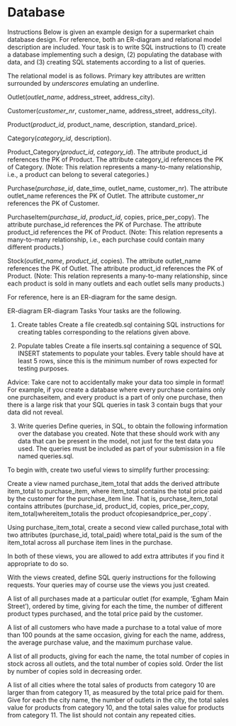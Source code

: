 # Database
Instructions
Below is given an example design for a supermarket chain database design. For reference, both an ER-diagram and relational model description are included. Your task is to write SQL instructions to (1) create a database implementing such a design, (2) populating the database with data, and (3) creating SQL statements according to a list of queries.

The relational model is as follows. Primary key attributes are written surrounded by _underscores_ emulating an underline.

Outlet(_outlet_name_, address_street, address_city).

Customer(_customer_nr_, customer_name, address_street, address_city).

Product(_product_id_, product_name, description, standard_price).

Category(_category_id_, description).

Product_Category(_product\_id_, _category_id_). The attribute product_id references the PK of Product. The attribute category_id references the PK of Category. (Note: This relation represents a many-to-many relationship, i.e., a product can belong to several categories.)

Purchase(_purchase_id_, date_time, outlet_name, customer_nr). The attribute outlet_name references the PK of Outlet. The attribute customer_nr references the PK of Customer.

PurchaseItem(_purchase_id_, _product_id_, copies, price_per_copy). The attribute purchase_id references the PK of Purchase. The attribute product_id references the PK of Product. (Note: This relation represents a many-to-many relationship, i.e., each purchase could contain many different products.)

Stock(_outlet_name_, _product_id_, copies). The attribute outlet_name references the PK of Outlet. The attribute product_id references the PK of Product. (Note: This relation represents a many-to-many relationship, since each product is sold in many outlets and each outlet sells many products.)

For reference, here is an ER-diagram for the same design.

ER-diagram
ER-diagram
Tasks
Your tasks are the following.

1. Create tables
Create a file createdb.sql containing SQL instructions for creating tables corresponding to the relations given above.

2. Populate tables
Create a file inserts.sql containing a sequence of SQL INSERT statements to populate your tables. Every table should have at least 5 rows, since this is the minimum number of rows expected for testing purposes. 

Advice: Take care not to accidentally make your data too simple in format! For example, if you create a database where every purchase contains only one purchaseitem, and every product is a part of only one purchase, then there is a large risk that your SQL queries in task 3 contain bugs that your data did not reveal.

3. Write queries
Define queries, in SQL, to obtain the following information over the database you created. Note that these should work with any data that can be present in the model, not just for the test data you used. The queries must be included as part of your submission in a file named queries.sql.

To begin with, create two useful views to simplify further processing:

Create a view named purchase_item_total that adds the derived attribute item_total to purchase_item, where item_total contains the total price paid by the customer for the purchase_item line. That is, purchase_item_total contains attributes (purchase_id, product_id, copies, price_per_copy, item_total)whereitem_totalis the product ofcopiesandprice_per_copy`. 


Using purchase_item_total, create a second view called purchase_total with two attributes (purchase_id, total_paid) where total_paid is the sum of the item_total across all purchase item lines in the purchase. 

In both of these views, you are allowed to add extra attributes if you find it appropriate to do so.

With the views created, define SQL queriy instructions for the following requests. Your queries may of course use the views you just created.

A list of all purchases made at a particular outlet (for example, ‘Egham Main Street’), ordered by time, giving for each the time, the number of different product types purchased, and the total price paid by the customer.

A list of all customers who have made a purchase to a total value of more than 100 pounds at the same occasion, giving for each the name, address, the average purchase value, and the maximum purchase value. 

A list of all products, giving for each the name, the total number of copies in stock across all outlets, and the total number of copies sold. Order the list by number of copies sold in decreasing order.

A list of all cities where the total sales of products from category 10 are larger than from category 11, as measured by the total price paid for them. Give for each the city name, the number of outlets in the city, the total sales value for products from category 10, and the total sales value for products from category 11. The list should not contain any repeated cities. 
